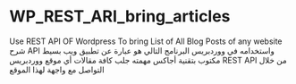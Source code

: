 # WP_REST_ARI_bring_articles
Use REST API OF Wordpress To bring  List of All Blog Posts  of any website
شرح API واستخدامه في ووردبريس
البرنامج التالي هو عبارة عن تطبيق ويب بسيط 
مكتوب بتقنية أجاكس
مهمته جلب كافة مقالات أي موقع ووردبريس 
REST API من خلال التواصل مع واجهة
لهذا الموقع
